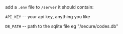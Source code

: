 add a `.env` file to `/server`
it should contain:

`API_KEY` -- your api key, anything you like

`DB_PATH` -- path to the sqlite file eg "/secure/codes.db"

